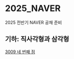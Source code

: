 # 2025_NAVER
2025 전반기 NAVER 공채 준비

## 기하: 직사각형과 삼각형
[3009 네 번째 점](https://www.acmicpc.net/problem/3009)
